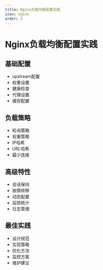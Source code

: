 ```yaml
---
title: Nginx负载均衡配置实践
icon: nginx
order: 3
---
```


# Nginx负载均衡配置实践

## 基础配置
- upstream配置
- 权重设置
- 健康检查
- 代理设置
- 缓存配置

## 负载策略
- 轮询策略
- 权重策略
- IP哈希
- URL哈希
- 最少连接

## 高级特性
- 会话保持
- 故障转移
- 动态配置
- 监控统计
- 日志管理

## 最佳实践
- 设计规范
- 实现策略
- 优化方法
- 监控方案
- 维护建议
